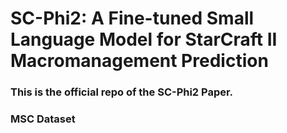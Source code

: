 # SC-Phi2: A Fine-tuned Small Language Model for StarCraft II Macromanagement Prediction 
### This is the official repo of the SC-Phi2 Paper. 

### MSC Dataset 
